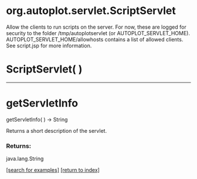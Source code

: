 # org.autoplot.servlet.ScriptServlet

Allow the clients to run scripts on the server.
 For now, these are logged for security to the folder /tmp/autoplotservlet (or AUTOPLOT_SERVLET_HOME).
 AUTOPLOT_SERVLET_HOME/allowhosts contains a list of allowed clients.  
 See script.jsp for more information.

# ScriptServlet( )


***
<a name="getServletInfo"></a>
# getServletInfo
getServletInfo(  ) &rarr; String

Returns a short description of the servlet.

### Returns:
java.lang.String


<a href="https://github.com/autoplot/dev/search?q=getServletInfo&unscoped_q=getServletInfo">[search for examples]</a>
<a href="https://github.com/autoplot/documentation/blob/master/javadoc/index-all.md">[return to index]</a>

